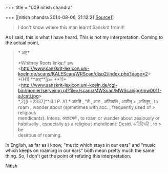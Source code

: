 +++
title = "009 nitish chandra"

+++
[[nitish chandra	2014-08-06, 21:12:21 [Source](https://groups.google.com/g/samskrita/c/5EZhm_sQmDg)]]



  

> I don't know where this man learnt Sanskrit from!!!  



As I said, this is what I have heard. This is not my interpretation. Coming to the actual point,  
  

> \* अट्\*  
>   
> \*Whitney Roots links:\* aw  
> \<<http://www.sanskrit-lexicon.uni-koeln.de/scans/KALEScan/WRScan/disp2/index.php?page=2>\>  
> \*(H1) \*\*अट्\*\*\[p= \*\*11\*  
> \<<http://www.sanskrit-lexicon.uni-koeln.de/cgi-bin/monier/serveimg.pl?file=/scans/MWScan/MWScanjpg/mw0011-aJcati.jpg>\>  
> \*,2\]\[L=2337\]\*\*cl.1 P. A1.\* अटति , °ते , आट , अटिष्यति , आटीत् > ,अटितुम् , to  
> roam , wander about (sometimes with acc. ; frequently used of > religious  
> mendicants): Intens. अटाट्यते , to roam or wander about zealously or  
> habitually , especially as a religious mendicant: Desid. अटिटिषति , to > be  
> desirous of roaming.  
>   

In English, as far as I know, "music which stays in our ears" and "music which keeps on roaming in our ears" both mean pretty much the same thing. So, I don't get the point of refuting this interpretation.  
  
Nitish  

  

